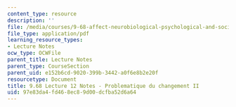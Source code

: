 ```yaml
---
content_type: resource
description: ''
file: /media/courses/9-68-affect-neurobiological-psychological-and-sociocultural-counterparts-of-feelings-spring-2013/97e83da4fd468ec89d00dcfba52d6a64_MIT9_68S13_Lect12.pdf
file_type: application/pdf
learning_resource_types:
- Lecture Notes
ocw_type: OCWFile
parent_title: Lecture Notes
parent_type: CourseSection
parent_uid: e152b6cd-9020-399b-3442-a0f6e8b2e20f
resourcetype: Document
title: 9.68 Lecture 12 Notes - Problematique du changement II
uid: 97e83da4-fd46-8ec8-9d00-dcfba52d6a64
---
```


